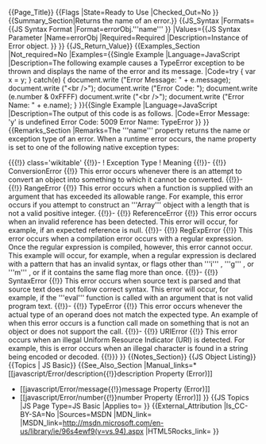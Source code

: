 {{Page_Title}}
{{Flags
|State=Ready to Use
|Checked_Out=No
}}
{{Summary_Section|Returns the name of an error.}}
{{JS_Syntax
|Formats={{JS Syntax Format
|Format=errorObj.'''name'''
}}
|Values={{JS Syntax Parameter
|Name=errorObj
|Required=Required
|Description=Instance of Error object.
}}
}}
{{JS_Return_Value}}
{{Examples_Section
|Not_required=No
|Examples={{Single Example
|Language=JavaScript
|Description=The following example causes a TypeError exception to be thrown and displays the name of the error and its message.
|Code=try
 {
     var x = y;
 }
 catch(e)
 {
     document.write ("Error Message: " + e.message);
     document.write ("&lt;br /&gt;");
     document.write ("Error Code: ");
     document.write (e.number &amp; 0xFFFF)
     document.write ("&lt;br /&gt;");
     document.write ("Error Name: " + e.name);
 }
}}{{Single Example
|Language=JavaScript
|Description=The output of this code is as follows.
|Code=Error Message: 'y' is undefined
 Error Code: 5009
 Error Name: TypeError
}}
}}
{{Remarks_Section
|Remarks=The '''name''' property returns the name or exception type of an error. When a runtime error occurs, the name property is set to one of the following native exception types:

{{{!}} class='wikitable'
{{!}}-
! Exception Type
! Meaning
{{!}}-
{{!}} ConversionError
{{!}} This error occurs whenever there is an attempt to convert an object into something to which it cannot be converted.
{{!}}-
{{!}} RangeError
{{!}} This error occurs when a function is supplied with an argument that has exceeded its allowable range. For example, this error occurs if you attempt to construct an '''Array''' object with a length that is not a valid positive integer.
{{!}}-
{{!}} ReferenceError
{{!}} This error occurs when an invalid reference has been detected. This error will occur, for example, if an expected reference is null.
{{!}}-
{{!}} RegExpError
{{!}} This error occurs when a compilation error occurs with a regular expression. Once the regular expression is compiled, however, this error cannot occur. This example will occur, for example, when a regular expression is declared with a pattern that has an invalid syntax, or flags other than '''i''' , '''g''' , or '''m''' , or if it contains the same flag more than once.
{{!}}-
{{!}} SyntaxError
{{!}} This error occurs when source text is parsed and that source text does not follow correct syntax. This error will occur, for example, if the '''eval''' function is called with an argument that is not valid program text.
{{!}}-
{{!}} TypeError
{{!}} This error occurs whenever the actual type of an operand does not match the expected type. An example of when this error occurs is a function call made on something that is not an object or does not support the call.
{{!}}-
{{!}} URIError
{{!}} This error occurs when an illegal Uniform Resource Indicator (URI) is detected. For example, this is error occurs when an illegal character is found in a string being encoded or decoded.
{{!}}}
}}
{{Notes_Section}}
{{JS Object Listing}}
{{Topics | JS Basic}}
{{See_Also_Section
|Manual_links=* [[javascript/Error/description{{!}}description Property (Error)]]
* [[javascript/Error/message{{!}}message Property (Error)]]
* [[javascript/Error/number{{!}}number Property (Error)]]
}}
{{JS Topics
|JS Page Type=JS Basic
|Applies to=
}}
{{External_Attribution
|Is_CC-BY-SA=No
|Sources=MSDN
|MDN_link=
|MSDN_link=http://msdn.microsoft.com/en-us/library/ie/96s4ewf9(v=vs.94).aspx
|HTML5Rocks_link=
}}